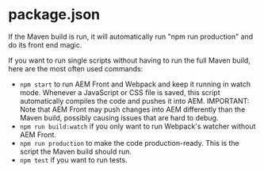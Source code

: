 # package.json

If the Maven build is run, it will automatically run "npm run production" and do its front end magic.

If you want to run single scripts without having to run the full Maven build, here are the most often used commands:

-   `npm start` to run AEM Front and Webpack and keep it running in watch mode. Whenever a JavaScript or CSS file is saved, this script automatically compiles the code and pushes it into AEM. IMPORTANT: Note that AEM Front may push changes into AEM differently than the Maven build, possibly causing issues that are hard to debug.
-   `npm run build:watch` if you only want to run Webpack's watcher without AEM Front.
-   `npm run production` to make the code production-ready. This is the script the Maven build should run.
-   `npm test` if you want to run tests.
